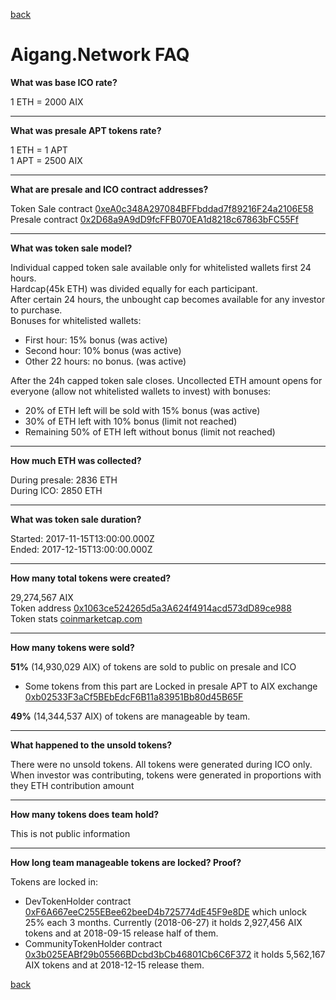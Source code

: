 [back](index.html)  
  
# Aigang.Network FAQ  

  
**What was base ICO rate?**  

1 ETH = 2000 AIX 

---
**What was presale APT tokens rate?**  

1 ETH = 1 APT  
1 APT = 2500 AIX  

---
**What are presale and ICO contract addresses?**  

Token Sale contract [0xeA0c348A297084BFFbddad7f89216F24a2106E58](https://etherscan.io/address/0xeA0c348A297084BFFbddad7f89216F24a2106E58#readContract)  
Presale contract [0x2D68a9A9dD9fcFFB070EA1d8218c67863bFC55Ff](https://etherscan.io/address/0x2D68a9A9dD9fcFFB070EA1d8218c67863bFC55Ff)  

---
**What was token sale model?**  

Individual capped token sale available only for whitelisted wallets first 24 hours.  
Hardcap(45k ETH) was divided equally for each participant.  
After certain 24 hours, the unbought cap becomes available for any investor to purchase.  
Bonuses for whitelisted wallets:  
- First hour: 15% bonus  (was active)
- Second hour: 10% bonus  (was active)
- Other 22 hours: no bonus.  (was active)
  
After the 24h capped token sale closes. Uncollected ETH amount opens for everyone (allow not whitelisted wallets to invest) with bonuses:  
- 20% of ETH left will be sold with 15% bonus (was active)
- 30% of ETH left with 10% bonus (limit not reached)
- Remaining 50% of ETH left without bonus (limit not reached) 
 
---
**How much ETH was collected?**  

During presale: 2836 ETH  
During ICO: 2850 ETH

---
**What was token sale duration?**  

Started: 2017-11-15T13:00:00.000Z  
Ended: 	2017-12-15T13:00:00.000Z  

---
**How many total tokens were created?**  

29,274,567 AIX  
Token address [0x1063ce524265d5a3A624f4914acd573dD89ce988](https://etherscan.io/address/0x1063ce524265d5a3A624f4914acd573dD89ce988#readContract)  
Token stats [coinmarketcap.com](https://coinmarketcap.com/currencies/aigang/)  

---
**How many tokens were sold?**  

**51%** (14,930,029 AIX) of tokens are sold to public on presale and ICO  
- Some tokens from this part are Locked in presale APT to AIX exchange [0xb02533F3aCf5BEbEdcF6B11a83951Bb80d45B65F](https://etherscan.io/token/0x1063ce524265d5a3a624f4914acd573dd89ce988?a=0xb02533F3aCf5BEbEdcF6B11a83951Bb80d45B65F)  

**49%** (14,344,537 AIX) of tokens are manageable by team.  

---
**What happened to the unsold tokens?**  

There were no unsold tokens. All tokens were generated during ICO only. When investor was contributing, tokens were generated in proportions with they ETH contribution amount       

---
**How many tokens does team hold?**  

This is not public information  

---
**How long team manageable tokens are locked? Proof?** 

Tokens are locked in:  
- DevTokenHolder contract [0xF6A667eeC255EBee62beeD4b725774dE45F9e8DE](https://etherscan.io/address/0xF6A667eeC255EBee62beeD4b725774dE45F9e8DE#readContract) which unlock 25% each 3 months. Currently (2018-06-27) it holds 2,927,456 AIX tokens and at 2018-09-15 release half of them.  
- CommunityTokenHolder contract [0x3b025EABf29b05566BDcbd3bCb46801Cb6C6F372](https://etherscan.io/address/0x3b025EABf29b05566BDcbd3bCb46801Cb6C6F372#readContract) it holds 5,562,167 AIX tokens and at 2018-12-15 release them.  

[back](index.html)  

  